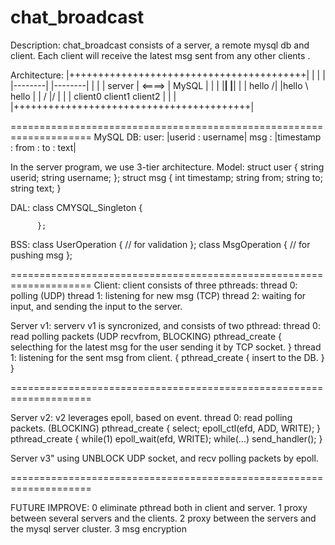# chat_broadcast

Description:
chat_broadcast consists of a server, a remote mysql db and client. 
Each client will receive the latest msg sent from any other clients .

Architecture:
|+++++++++++++++++++++++++++++++++++++++++|
|                                         |
|         |--------|         |--------|   |
|         | server | <====>  |  MySQL |   |
|         |________|         |________|   |
| hello /|     |hello \   hello           |
|     /       \|/       \|                |
| client0    client1    client2           |
|                                         |
|+++++++++++++++++++++++++++++++++++++++++|

====================================================================
MySQL DB:
user: |userid : username|
msg : |timestamp : from : to : text|

In the server program, we use 3-tier architecture. 
Model:
          struct user
          {
                    string userid;
                    string username;
          };
          struct msg
          {
                    int timestamp;
                    string from;
                    string to;
                    string text;
          }

DAL:
          class CMYSQL_Singleton
          {
                    
          };

BSS:
          class UserOperation
          {
                    // for validation
          };
          class MsgOperation
          {
                    // for pushing msg
          };

====================================================================
Client: client consists of three pthreads: 
thread 0: polling (UDP)
thread 1: listening for new msg (TCP)
thread 2: waiting for input, and sending the input to the server.

Server v1: serverv v1 is syncronized, and consists of two pthread:
thread 0: read polling packets (UDP recvfrom, BLOCKING)
          pthread_create
          {
            selecthing for the latest msg for the user
            sending it by TCP socket.
          }
thread 1: listening for the sent msg from client.
          {
            pthread_create
            {
              insert to the DB.
            }
          }
          
====================================================================

Server v2: v2 leverages epoll, based on event. 
thread 0: read polling packets. (BLOCKING)
          pthread_create
          {
            select;
            epoll_ctl(efd, ADD, WRITE);
          }
          pthread_create
          {
            while(1)
              epoll_wait(efd, WRITE);
              while(...)
                send_handler();
          }

Server v3"
using UNBLOCK UDP socket, and recv polling packets by epoll.

====================================================================

FUTURE IMPROVE:
0  eliminate pthread both in client and server. 
1  proxy between several servers and the clients.
2  proxy between the servers and the mysql server cluster.
3  msg encryption
